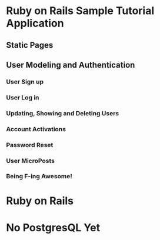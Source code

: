 # Ruby on Rails Sample Tutorial Application

## Static Pages
## User Modeling and Authentication
  ### User Sign up
  ### User Log in
  ### Updating, Showing and Deleting Users
  ### Account Activations
  ### Password Reset
  ### User MicroPosts
  ### Being F-ing Awesome!


# Ruby on Rails
# No PostgresQL Yet